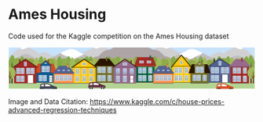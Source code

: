 # Ames Housing
Code used for the Kaggle competition on the Ames Housing dataset

![What is this](images/ames.png)

Image and Data Citation: https://www.kaggle.com/c/house-prices-advanced-regression-techniques
